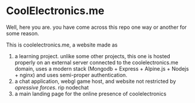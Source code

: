 # CoolElectronics.me

Well, here you are. you have come across this repo one way or another for some reason.

This is coolelectronics.me, a website made as

1. a learning project.
   unlike some other projects, this one is hosted properly on an external server connected to the coolelectronics.me domain, uses a modern stack (Mongodb + Express + Alpine.js + Nodejs + nginx) and uses semi-proper authentication.
2. a chat application, webgl game host, and website not restricted by _opressive forces_.
   rip nodechat
3. a main landing page for the online presence of coolelectronics